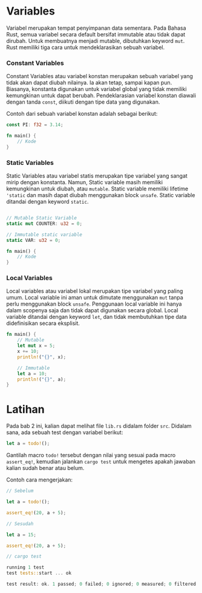 # Variables

Variabel merupakan tempat penyimpanan data sementara. Pada Bahasa Rust, semua variabel secara default bersifat immutable atau tidak dapat dirubah. Untuk membuatnya menjadi mutable, dibutuhkan keyword `mut`. Rust memiliki tiga cara untuk mendeklarasikan sebuah variabel.

### Constant Variables

Constant Variables atau variabel konstan merupakan sebuah variabel yang tidak akan dapat diubah nilainya. Ia akan tetap, sampai kapan pun. Biasanya, konstanta digunakan untuk variabel global yang tidak memiliki kemungkinan untuk dapat berubah. Pendeklarasian variabel konstan diawali dengan tanda `const`, diikuti dengan tipe data yang digunakan.

Contoh dari sebuah variabel konstan adalah sebagai berikut:

```rust
const PI: f32 = 3.14;

fn main() {
    // Kode
}
```

### Static Variables

Static Variables atau variabel statis merupakan tipe variabel yang sangat mirip dengan konstanta. Namun, Static variable masih memiliki kemungkinan untuk diubah, atau `mutable`. Static variable memiliki lifetime `'static` dan masih dapat diubah menggunakan block `unsafe`. Static variable ditandai dengan keyword `static`.

```rust

// Mutable Static Variable
static mut COUNTER: u32 = 0;

// Immutable static variable
static VAR: u32 = 0;

fn main() {
    // Kode
}
```

### Local Variables

Local variables atau variabel lokal merupakan tipe variabel yang paling umum. Local variable ini aman untuk dimutate menggunakan `mut` tanpa perlu menggunakan block `unsafe`. Penggunaan local variable ini hanya dalam scopenya saja dan tidak dapat digunakan secara global. Local variable ditandai dengan keyword `let`, dan tidak membutuhkan tipe data didefinisikan secara eksplisit.


```rust
fn main() {
    // Mutable
    let mut x = 5;
    x += 10;
    println!("{}", x);

    // Immutable
    let a = 10;
    println!("{}", a);
}
```

# Latihan

Pada bab 2 ini, kalian dapat melihat file `lib.rs` didalam folder `src`. Didalam sana, ada sebuah test dengan variabel berikut:

```rust
let a = todo!();
```

Gantilah macro `todo!` tersebut dengan nilai yang sesuai pada macro `assert_eq!`, kemudian jalankan `cargo test` untuk mengetes apakah jawaban kalian sudah benar atau belum.

Contoh cara mengerjakan:

```rust
// Sebelum

let a = todo!();

assert_eq!(20, a + 5);

// Sesudah

let a = 15;

assert_eq!(20, a + 5);

// cargo test

running 1 test
test tests::start ... ok

test result: ok. 1 passed; 0 failed; 0 ignored; 0 measured; 0 filtered out; finished in 0.00s
```
